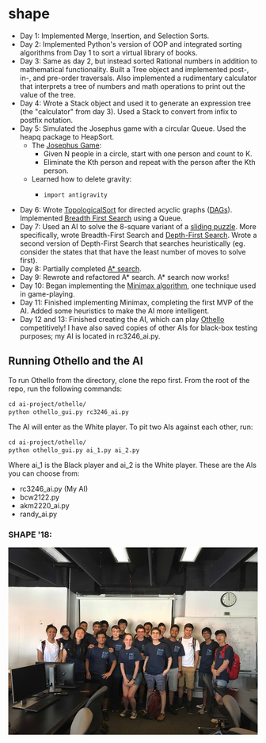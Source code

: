 # shape
- Day 1: Implemented Merge, Insertion, and Selection Sorts.
- Day 2: Implemented Python's version of OOP and integrated sorting algorithms from Day 1 to sort a virtual library of books.
- Day 3: Same as day 2, but instead sorted Rational numbers in addition to mathematical functionality. Built a Tree object and implemented post-, in-, and pre-order traversals. Also implemented a rudimentary calculator that interprets a tree of numbers and math operations to print out the value of the tree.
- Day 4: Wrote a Stack object and used it to generate an expression tree (the "calculator" from day 3). Used a Stack to convert from infix to postfix notation.
- Day 5: Simulated the Josephus game with a circular Queue. Used the heapq package to HeapSort.
  - The [Josephus Game](https://en.wikipedia.org/wiki/Josephus_problem):
    - Given N people in a circle, start with one person and count to K.
    - Eliminate the Kth person and repeat with the person after the Kth person.
  - Learned how to delete gravity:
    - ```
      import antigravity
      ```
- Day 6: Wrote [TopologicalSort](https://en.wikipedia.org/wiki/Topological_sorting) for directed acyclic graphs ([DAGs](https://en.wikipedia.org/wiki/Directed_acyclic_graph)). Implemented [Breadth First Search](https://en.wikipedia.org/wiki/Breadth-first_search) using a Queue.
- Day 7: Used an AI to solve the 8-square variant of a [sliding puzzle](https://en.wikipedia.org/wiki/Sliding_puzzle). More specifically, wrote Breadth-First Search and [Depth-First Search](https://en.wikipedia.org/wiki/Depth-first_search). Wrote a second version of Depth-First Search that searches heuristically (eg. consider the states that that have the least number of moves to solve first).
- Day 8: Partially completed [A* search](https://en.wikipedia.org/wiki/A*_search_algorithm).
- Day 9: Rewrote and refactored A* search. A* search now works!
- Day 10: Began implementing the [Minimax algorithm](https://en.wikipedia.org/wiki/Minimax), one technique used in game-playing.
- Day 11: Finished implementing Minimax, completing the first MVP of the AI. Added some heuristics to make the AI more intelligent.
- Day 12 and 13: Finished creating the AI, which can play [Othello](https://en.wikipedia.org/wiki/Computer_Othello) competitively! I have also saved copies of other AIs for black-box testing purposes; my AI is located in rc3246_ai.py.

## Running Othello and the AI
To run Othello from the directory, clone the repo first. From the root of the repo, run the following commands:
```
cd ai-project/othello/
python othello_gui.py rc3246_ai.py
```
The AI will enter as the White player. To pit two AIs against each other, run:
```
cd ai-project/othello/
python othello_gui.py ai_1.py ai_2.py
```
Where  ai_1 is the Black player and ai_2 is the White player.
These are the AIs you can choose from:
- rc3246_ai.py (My AI)
- bcw2122.py
- akm2220_ai.py
- randy_ai.py

### SHAPE '18:
![SHAPE picture](/ai-project/shape2018.jpg)
